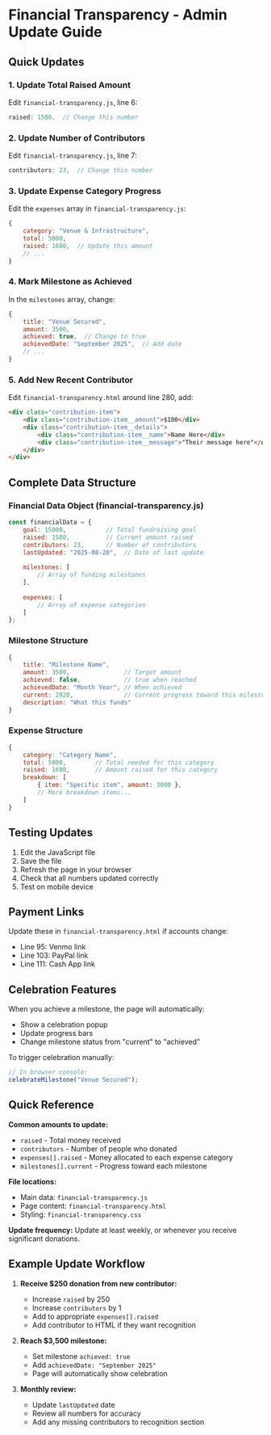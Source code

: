 # Financial Transparency - Admin Update Guide

## Quick Updates

### 1. Update Total Raised Amount
Edit `financial-transparency.js`, line 6:
```javascript
raised: 1580,  // Change this number
```

### 2. Update Number of Contributors  
Edit `financial-transparency.js`, line 7:
```javascript
contributors: 23,  // Change this number
```

### 3. Update Expense Category Progress
Edit the `expenses` array in `financial-transparency.js`:
```javascript
{
    category: "Venue & Infrastructure",
    total: 5000,
    raised: 1600,  // Update this amount
    // ...
}
```

### 4. Mark Milestone as Achieved
In the `milestones` array, change:
```javascript
{
    title: "Venue Secured", 
    amount: 3500,
    achieved: true,  // Change to true
    achievedDate: "September 2025",  // Add date
    // ...
}
```

### 5. Add New Recent Contributor
Edit `financial-transparency.html` around line 280, add:
```html
<div class="contribution-item">
    <div class="contribution-item__amount">$100</div>
    <div class="contribution-item__details">
        <div class="contribution-item__name">Name Here</div>
        <div class="contribution-item__message">"Their message here"</div>
    </div>
</div>
```

## Complete Data Structure

### Financial Data Object (financial-transparency.js)
```javascript
const financialData = {
    goal: 15000,           // Total fundraising goal
    raised: 1580,          // Current amount raised
    contributors: 23,      // Number of contributors
    lastUpdated: "2025-08-20",  // Date of last update
    
    milestones: [
        // Array of funding milestones
    ],
    
    expenses: [
        // Array of expense categories
    ]
};
```

### Milestone Structure
```javascript
{
    title: "Milestone Name",
    amount: 3500,               // Target amount
    achieved: false,            // true when reached
    achievedDate: "Month Year", // When achieved
    current: 2920,              // Current progress toward this milestone
    description: "What this funds"
}
```

### Expense Structure  
```javascript
{
    category: "Category Name",
    total: 5000,        // Total needed for this category
    raised: 1600,       // Amount raised for this category
    breakdown: [
        { item: "Specific item", amount: 3000 },
        // More breakdown items...
    ]
}
```

## Testing Updates

1. Edit the JavaScript file
2. Save the file  
3. Refresh the page in your browser
4. Check that all numbers updated correctly
5. Test on mobile device

## Payment Links

Update these in `financial-transparency.html` if accounts change:
- Line 95: Venmo link
- Line 103: PayPal link  
- Line 111: Cash App link

## Celebration Features

When you achieve a milestone, the page will automatically:
- Show a celebration popup
- Update progress bars
- Change milestone status from "current" to "achieved"

To trigger celebration manually:
```javascript
// In browser console:
celebrateMilestone("Venue Secured");
```

## Quick Reference

**Common amounts to update:**
- `raised` - Total money received
- `contributors` - Number of people who donated  
- `expenses[].raised` - Money allocated to each expense category
- `milestones[].current` - Progress toward each milestone

**File locations:**
- Main data: `financial-transparency.js` 
- Page content: `financial-transparency.html`
- Styling: `financial-transparency.css`

**Update frequency:** 
Update at least weekly, or whenever you receive significant donations.

## Example Update Workflow

1. **Receive $250 donation from new contributor:**
   - Increase `raised` by 250
   - Increase `contributors` by 1
   - Add to appropriate `expenses[].raised` 
   - Add contributor to HTML if they want recognition

2. **Reach $3,500 milestone:**
   - Set milestone `achieved: true`
   - Add `achievedDate: "September 2025"`
   - Page will automatically show celebration

3. **Monthly review:**
   - Update `lastUpdated` date
   - Review all numbers for accuracy
   - Add any missing contributors to recognition section